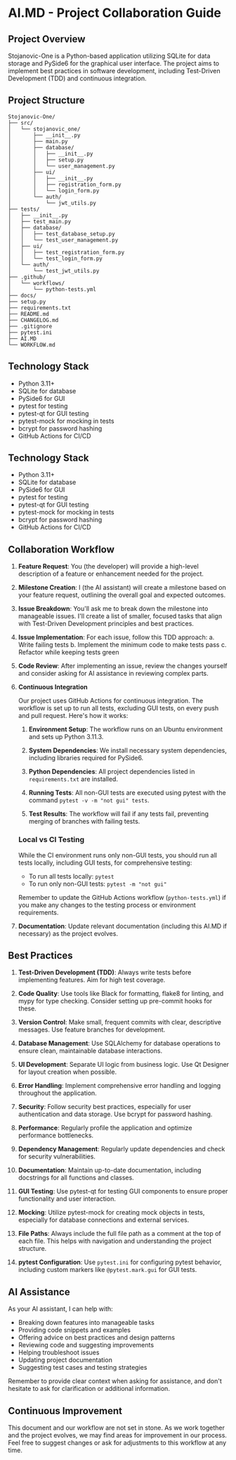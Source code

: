 # AI.MD - Project Collaboration Guide

## Project Overview

Stojanovic-One is a Python-based application utilizing SQLite for data storage and PySide6 for the graphical user interface. The project aims to implement best practices in software development, including Test-Driven Development (TDD) and continuous integration.

## Project Structure

```
Stojanovic-One/
├── src/
│   └── stojanovic_one/
│       ├── __init__.py
│       ├── main.py
│       ├── database/
│       │   ├── __init__.py
│       │   ├── setup.py
│       │   └── user_management.py
│       ├── ui/
│       │   ├── __init__.py
│       │   ├── registration_form.py
│       │   └── login_form.py
│       └── auth/
│           └── jwt_utils.py
├── tests/
│   ├── __init__.py
│   ├── test_main.py
│   ├── database/
│   │   ├── test_database_setup.py
│   │   └── test_user_management.py
│   ├── ui/
│   │   ├── test_registration_form.py
│   │   └── test_login_form.py
│   └── auth/
│       └── test_jwt_utils.py
├── .github/
│   └── workflows/
│       └── python-tests.yml
├── docs/
├── setup.py
├── requirements.txt
├── README.md
├── CHANGELOG.md
├── .gitignore
├── pytest.ini
├── AI.MD
└── WORKFLOW.md
```

## Technology Stack

- Python 3.11+
- SQLite for database
- PySide6 for GUI
- pytest for testing
- pytest-qt for GUI testing
- pytest-mock for mocking in tests
- bcrypt for password hashing
- GitHub Actions for CI/CD

## Technology Stack

- Python 3.11+
- SQLite for database
- PySide6 for GUI
- pytest for testing
- pytest-qt for GUI testing
- pytest-mock for mocking in tests
- bcrypt for password hashing
- GitHub Actions for CI/CD

## Collaboration Workflow

1. **Feature Request**: You (the developer) will provide a high-level description of a feature or enhancement needed for the project.

2. **Milestone Creation**: I (the AI assistant) will create a milestone based on your feature request, outlining the overall goal and expected outcomes.

3. **Issue Breakdown**: You'll ask me to break down the milestone into manageable issues. I'll create a list of smaller, focused tasks that align with Test-Driven Development principles and best practices.

4. **Issue Implementation**: For each issue, follow this TDD approach:
   a. Write failing tests
   b. Implement the minimum code to make tests pass
   c. Refactor while keeping tests green

5. **Code Review**: After implementing an issue, review the changes yourself and consider asking for AI assistance in reviewing complex parts.

6. **Continuous Integration**

   Our project uses GitHub Actions for continuous integration. The workflow is set up to run all tests, excluding GUI tests, on every push and pull request. Here's how it works:

   1. **Environment Setup**: The workflow runs on an Ubuntu environment and sets up Python 3.11.3.

   2. **System Dependencies**: We install necessary system dependencies, including libraries required for PySide6.

   3. **Python Dependencies**: All project dependencies listed in `requirements.txt` are installed.

   4. **Running Tests**: All non-GUI tests are executed using pytest with the command `pytest -v -m "not gui" tests`.

   5. **Test Results**: The workflow will fail if any tests fail, preventing merging of branches with failing tests.

   ### Local vs CI Testing

   While the CI environment runs only non-GUI tests, you should run all tests locally, including GUI tests, for comprehensive testing:

   - To run all tests locally: `pytest`
   - To run only non-GUI tests: `pytest -m "not gui"`

   Remember to update the GitHub Actions workflow (`python-tests.yml`) if you make any changes to the testing process or environment requirements.

7. **Documentation**: Update relevant documentation (including this AI.MD if necessary) as the project evolves.

## Best Practices

1. **Test-Driven Development (TDD)**: Always write tests before implementing features. Aim for high test coverage.

2. **Code Quality**: Use tools like Black for formatting, flake8 for linting, and mypy for type checking. Consider setting up pre-commit hooks for these.

3. **Version Control**: Make small, frequent commits with clear, descriptive messages. Use feature branches for development.

4. **Database Management**: Use SQLAlchemy for database operations to ensure clean, maintainable database interactions.

5. **UI Development**: Separate UI logic from business logic. Use Qt Designer for layout creation when possible.

6. **Error Handling**: Implement comprehensive error handling and logging throughout the application.

7. **Security**: Follow security best practices, especially for user authentication and data storage. Use bcrypt for password hashing.

8. **Performance**: Regularly profile the application and optimize performance bottlenecks.

9. **Dependency Management**: Regularly update dependencies and check for security vulnerabilities.

10. **Documentation**: Maintain up-to-date documentation, including docstrings for all functions and classes.

11. **GUI Testing**: Use pytest-qt for testing GUI components to ensure proper functionality and user interaction.

12. **Mocking**: Utilize pytest-mock for creating mock objects in tests, especially for database connections and external services.

13. **File Paths**: Always include the full file path as a comment at the top of each file. This helps with navigation and understanding the project structure.

14. **pytest Configuration**: Use `pytest.ini` for configuring pytest behavior, including custom markers like `@pytest.mark.gui` for GUI tests.

## AI Assistance

As your AI assistant, I can help with:

- Breaking down features into manageable tasks
- Providing code snippets and examples
- Offering advice on best practices and design patterns
- Reviewing code and suggesting improvements
- Helping troubleshoot issues
- Updating project documentation
- Suggesting test cases and testing strategies

Remember to provide clear context when asking for assistance, and don't hesitate to ask for clarification or additional information.

## Continuous Improvement

This document and our workflow are not set in stone. As we work together and the project evolves, we may find areas for improvement in our process. Feel free to suggest changes or ask for adjustments to this workflow at any time.
